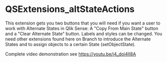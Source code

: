 # QSExtensions_altStateActions

This extension gets you two buttons that you will need if you want a user to 
work with Alternate States in Qlik Sense: A "Copy From Main State" button and 
a "Clear Alternate State" button. Labels and styles can be changed. 
You need other extensions found here on Branch to introduce the Alternate States 
and to assign objects to a certain State (setObjectState). 

Complete video demonstration see https://youtu.be/j4_doi4II8A
